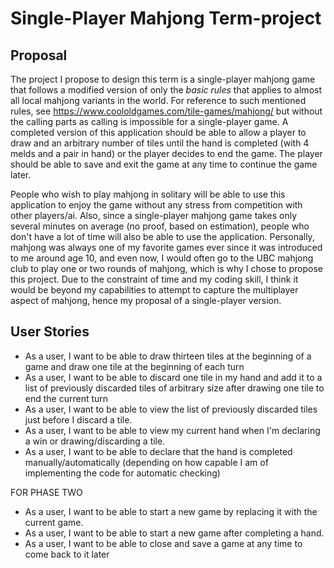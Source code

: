 # Single-Player Mahjong Term-project

## Proposal

The project I propose to design this term is a single-player mahjong game
that follows a modified version of only the *basic rules* that applies to almost all local mahjong variants 
in the world. For reference to such mentioned rules, see https://www.coololdgames.com/tile-games/mahjong/
but without the calling parts as calling is impossible for a single-player game. A completed version
of this application should be able to allow a player to draw and an arbitrary number of tiles
until the hand is completed (with 4 melds and a pair in hand) or the player decides to end the game. 
The player should be able to save and exit the game at any time to continue the game later.   

People who wish to play mahjong in solitary will be able to use this application to
enjoy the game without any stress from competition with other players/ai. Also, since a single-player
mahjong game takes only several minutes on average (no proof, based on estimation), 
people who don't have a lot of time will also be able to use the application. 
Personally, mahjong was always one of my favorite games ever since it was introduced to me 
around age 10, and even now, I would often go to the UBC
mahjong club to play one or two rounds of mahjong, which is why I chose to propose this project.
Due to the constraint of time and my coding skill, I think it would be beyond my capabilities to 
attempt to capture the multiplayer aspect of mahjong, hence my proposal of a single-player version.


## User Stories
- As a user, I want to be able to draw thirteen tiles at the beginning of a game 
and draw one tile at the beginning of each turn
- As a user, I want to be able to discard one tile in my hand and add it to a list of previously 
discarded tiles of arbitrary size after drawing one tile to end the current turn
- As a user, I want to be able to view the list of previously discarded tiles just before I
discard a tile.
- As a user, I want to be able to view my current hand when I'm declaring a win or
drawing/discarding a tile.
- As a user, I want to be able to declare that the hand is completed manually/automatically
  (depending on how capable I am of implementing the code for automatic checking)

FOR PHASE TWO
- As a user, I want to be able to start a new game by replacing it with the current game.
- As a user, I want to be able to start a new game after completing a hand.
- As a user, I want to be able to close and save a game at any time to come back to it later